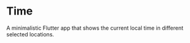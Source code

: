 # Time

A minimalistic Flutter app that shows the current local time in different selected locations.